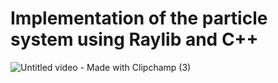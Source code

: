 # Implementation of the particle system using Raylib and C++

![Untitled video - Made with Clipchamp (3)](https://github.com/KostiantynBoiar/raylib-particles/assets/97537403/8fea9839-0e47-4655-a07a-ea957de1acf3)
